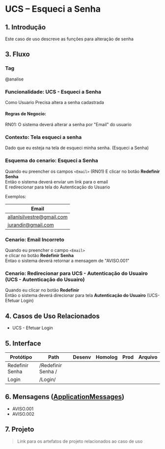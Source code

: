 # UCS – Esqueci a Senha

## 1. Introdução
Este caso de uso descreve as funções para alteração de senha
 
## 3. Fluxo
<!BDD.INICIO>

### Tag
@analise

### Funcionalidade: UCS - Esqueci a Senha
Como Usuario 
Precisa altera a senha cadastrada

#### Regras de Negocio:
RN01: O sistema deverá alterar a senha por "Email" do usuario

### Contexto: Tela esqueci a senha
Dado que eu esteja na tela de esqueci minha senha. (Esqueci a Senha)  

### Esquema do cenario: Esqueci a Senha
Quando eu preencher os campos `<Email>` (RN01) 
E clicar no botão **Redefinir Senha**  
Então o sistema deverá enviar um link para o email  
E redirecionar para tela do Autenticação do Usuario

Exemplos:

|Email|  
|----|  
|allanlsilvestre@gmail.com|  
|jurandir@gmail.com|

### Cenario: Email Incorreto
Quando eu preencher o campo `<Email>`  
e clicar no botão **Redefinir Senha**  
Entao o sistema deverá retornar a mensagem de "AVISO.001"  

### Cenario: Redirecionar para UCS - Autenticação do Usuairo  (UCS - Autenticação do Usuairo) 
Quando eu clicar no botão **Redefinir**  
Então o sistema deverá direcionar para tela **Autenticação do Usuairo** (UCS-Efetuar Login)

<!BDD.FIM>

## 4. Casos de Uso Relacionados
* UCS - Efetuar Login

## 5. Interface
| Protótipo                                                    | Path                       | Desenv | Homolog | Prod | Arquivo |
| ------                                                       | ------                     | -----  | -----   |----- |---------|
| Redefinir Senha                                              | /Redefinir Senha /         |        |         |      |         |
| Login                                                        | /Login/                    |        |         |      |         |        

## 6. Mensagens ([ApplicationMessages](src/main/resources/ApplicationMessages.properties))
* AVISO.001
* AVISO.002

## 7. Projeto
> Link para os artefatos de projeto relacionados ao caso de uso